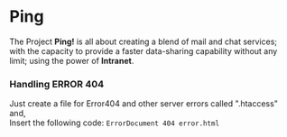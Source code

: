 # Ping
The Project **Ping!** is all about creating a blend of mail and chat services;<br/>
with the capacity to provide a faster data-sharing capability without any limit; using the power of **Intranet**.

### Handling ERROR 404
Just create a file for Error404 and other server errors called ".htaccess" and, <br/>
Insert the following code: 
    ``` ErrorDocument 404 error.html ```
   
